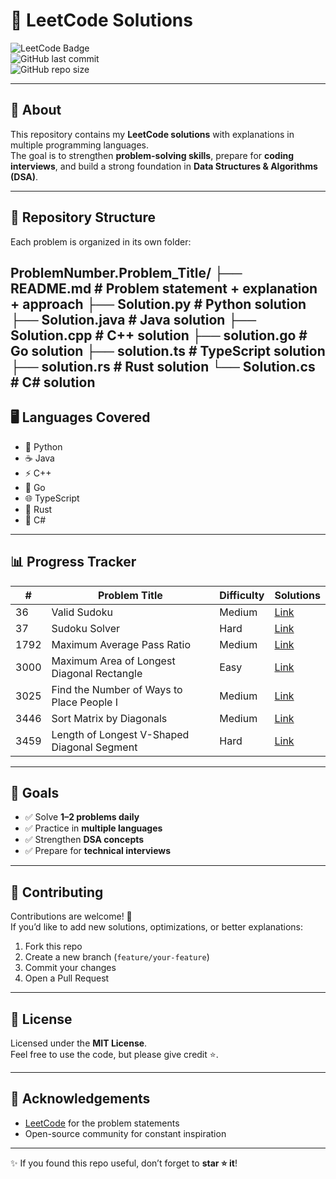 # 🚀 LeetCode Solutions

![LeetCode Badge](https://img.shields.io/badge/LeetCode-DSA-orange?style=for-the-badge&logo=leetcode)  
![GitHub last commit](https://img.shields.io/github/last-commit/SAIVIVEK123321/leetcode-solutions?style=for-the-badge&color=blue)  
![GitHub repo size](https://img.shields.io/github/repo-size/SAIVIVEK123321/leetcode-solutions?style=for-the-badge&color=green)

---

## 📌 About
This repository contains my **LeetCode solutions** with explanations in multiple programming languages.  
The goal is to strengthen **problem-solving skills**, prepare for **coding interviews**, and build a strong foundation in **Data Structures & Algorithms (DSA)**.

---

## 📂 Repository Structure
Each problem is organized in its own folder:

ProblemNumber.Problem_Title/
├── README.md # Problem statement + explanation + approach
├── Solution.py # Python solution
├── Solution.java # Java solution
├── Solution.cpp # C++ solution
├── solution.go # Go solution
├── solution.ts # TypeScript solution
├── solution.rs # Rust solution
└── Solution.cs # C# solution
---

## 🖥️ Languages Covered
- 🐍 Python  
- ☕ Java  
- ⚡ C++  
- 🐹 Go  
- 🌐 TypeScript  
- 🦀 Rust  
- 🔷 C#  

---

## 📊 Progress Tracker
| #    | Problem Title                                  | Difficulty | Solutions |
|------|-----------------------------------------------|------------|-----------|
| 36   | Valid Sudoku                                  | Medium     | [Link](./36.Valid_Sudoku) |
| 37   | Sudoku Solver                                 | Hard       | [Link](./37.Sudoku_Solver) |
| 1792 | Maximum Average Pass Ratio                    | Medium     | [Link](./1792.Maximum_Average_Pass_Ratio) |
| 3000 | Maximum Area of Longest Diagonal Rectangle    | Easy       | [Link](./3000.Maximum_Area_of_Longest_Diagonal_Rectangle) |
| 3025 | Find the Number of Ways to Place People I     | Medium     | [Link](./3025.Find_the_Number_of_Ways_to_Place_People_I) |
| 3446 | Sort Matrix by Diagonals                      | Medium     | [Link](./3446.Sort_Matrix_by_Diagonals) |
| 3459 | Length of Longest V-Shaped Diagonal Segment   | Hard       | [Link](./3459.Length_of_Longest_V-Shaped_Diagonal_Segment) |

---

## 🎯 Goals
- ✅ Solve **1–2 problems daily**  
- ✅ Practice in **multiple languages**  
- ✅ Strengthen **DSA concepts**  
- ✅ Prepare for **technical interviews**  

---

## 🤝 Contributing
Contributions are welcome! 🚀  
If you’d like to add new solutions, optimizations, or better explanations:

1. Fork this repo  
2. Create a new branch (`feature/your-feature`)  
3. Commit your changes  
4. Open a Pull Request  

---

## 📜 License
Licensed under the **MIT License**.  
Feel free to use the code, but please give credit ⭐.

---

## 🙌 Acknowledgements
- [LeetCode](https://leetcode.com/) for the problem statements  
- Open-source community for constant inspiration  

---

✨ If you found this repo useful, don’t forget to **star ⭐ it**!
